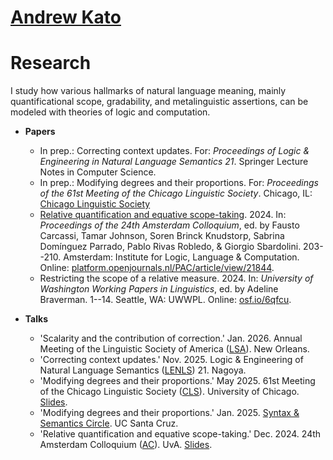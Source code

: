 # [Andrew Kato](https://andrewmkato.github.io)

# Research

I study how various hallmarks of natural language meaning, mainly quantificational scope, gradability, and metalinguistic assertions, can be modeled with theories of logic and computation. 

* **Papers**
  * In prep.: Correcting context updates. For: *Proceedings of Logic & Engineering in Natural Language Semantics 21*. Springer Lecture Notes in Computer Science.
  * In prep.: Modifying degrees and their proportions. For: *Proceedings of the 61st Meeting of the Chicago Linguistic Society*. Chicago, IL: [Chicago Linguistic Society](https://www.chicagolinguisticsociety.com)
  * [Relative quantification and equative scope-taking](/papers/Kato2024-AC24.pdf). 2024. In: *Proceedings of the 24th Amsterdam Colloquium*, ed. by Fausto Carcassi, Tamar Johnson, Soren Brinck Knudstorp, Sabrina Domínguez Parrado, Pablo Rivas Robledo, & Giorgio Sbardolini. 203--210. Amsterdam: Institute for Logic, Language & Computation. Online: [platform.openjournals.nl/PAC/article/view/21844](https://platform.openjournals.nl/PAC/article/view/21844).
  * Restricting the scope of a relative measure. 2024. In: *University of Washington Working Papers in Linguistics*, ed. by Adeline Braverman. 1--14. Seattle, WA: UWWPL. Online: [osf.io/6qfcu](https://osf.io/6qfcu).

* **Talks**
  * 'Scalarity and the contribution of correction.' Jan. 2026. Annual Meeting of the Linguistic Society of America ([LSA](https://www.lsadc.org/lsa-annual-meeting)). New Orleans.
  * 'Correcting context updates.' Nov. 2025. Logic & Engineering of Natural Language Semantics ([LENLS](https://lenls.github.io/lenls21/)) 21. Nagoya.
  * 'Modifying degrees and their proportions.' May 2025. 61st Meeting of the Chicago Linguistic Society ([CLS](https://www.chicagolinguisticsociety.com)). University of Chicago. [Slides](/papers/pres-Kato2025-CLS61.pdf).
  * 'Modifying degrees and their proportions.' Jan. 2025. [Syntax & Semantics Circle](https://babel.ucsc.edu/~s-circle/winter2025.html). UC Santa Cruz.
  * 'Relative quantification and equative scope-taking.' Dec. 2024. 24th Amsterdam Colloquium ([AC](https://events.illc.uva.nl/AC/AC2024/Conference/)). UvA. [Slides](/papers/pres-Kato2024-AC24.pdf).